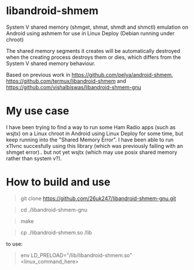 libandroid-shmem
================
System V shared memory (shmget, shmat, shmdt and shmctl) emulation on Android using ashmem for use in Linux Deploy (Debian running under chroot)

The shared memory segments it creates will be automatically destroyed when the creating process destroys them or dies, which differs from the System V shared memory behaviour.

Based on previous work in https://github.com/pelya/android-shmem, https://github.com/termux/libandroid-shmem and https://github.com/vishalbiswas/libandroid-shmem-gnu


My use case
===========

I have been trying to find a way to run some Ham Radio apps (such as wsjtx) on a Linux chroot in Android using Linux Deploy for some time, but keep running into the "Shared Memory Error". I have been able to run x11vnc succesfully using this library (which was previously failing with an shmget error).. but not yet wsjtx (which may use posix shared memory rather than system v?). 


How to build and use
====================

> git clone https://github.com/26uk247/libandroid-shmem-gnu.git

> cd ./libandroid-shmem-gnu

> make

> cp ./libandroid-shmem.so /lib

to use:

> env LD_PRELOAD="/lib/libandroid-shmem.so" <linux_command_here>
